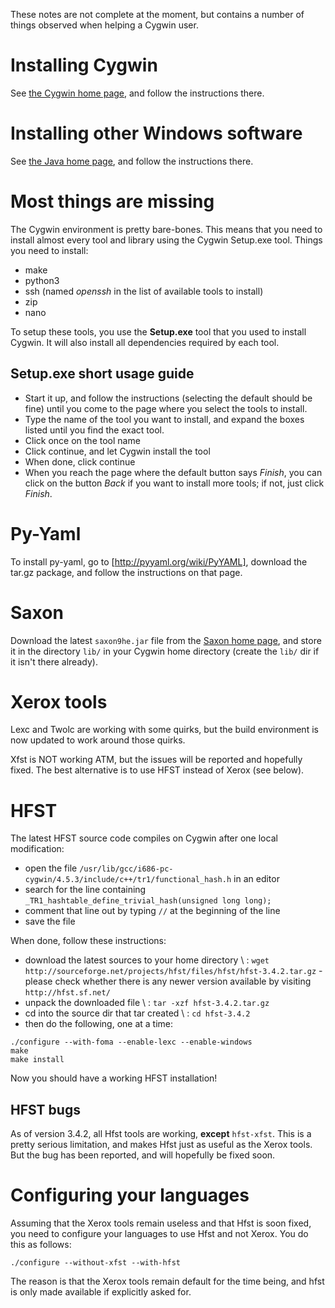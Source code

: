 These notes are not complete at the moment, but contains a number of things observed when helping a Cygwin user.

# Installing Cygwin

See [the Cygwin home page](http://cygwin.com), and follow the instructions there.

# Installing other Windows software

See [the Java home page](http://www.java.com/), and follow the instructions there.

# Most things are missing

The Cygwin environment is pretty bare-bones. This means that you need to install almost every tool and library using the Cygwin Setup.exe tool. Things you need to install:

* make
* python3
* ssh (named *openssh* in the list of available tools to install)
* zip
* nano

To setup these tools, you use the **Setup.exe** tool that you used to install Cygwin. It will also install all dependencies required by each tool.

## Setup.exe short usage guide

* Start it up, and follow the instructions (selecting the default should be fine) until you come to the page where you select the tools to install.
* Type the name of the tool you want to install, and expand the boxes listed until you find the exact tool.
* Click once on the tool name
* Click continue, and let Cygwin install the tool
* When done, click continue
* When you reach the page where the default button says *Finish*, you can click on the button *Back* if you want to install more tools; if not, just click *Finish*.

# Py-Yaml

To install py-yaml, go to [http://pyyaml.org/wiki/PyYAML], download the tar.gz package, and follow the instructions on that page.

# Saxon

Download the latest `saxon9he.jar` file from the [Saxon home page](http://saxon.sf.net/), and store it in the directory `lib/` in your Cygwin home directory (create the `lib/` dir if it isn't there already).

# Xerox tools

Lexc and Twolc are working with some quirks, but the build environment is now updated to work around those quirks.

Xfst is NOT working ATM, but the issues will be reported and hopefully fixed. The best alternative is to use HFST instead of Xerox (see below).

# HFST

The latest HFST source code compiles on Cygwin after one local modification:

* open the file
  `/usr/lib/gcc/i686-pc-cygwin/4.5.3/include/c++/tr1/functional_hash.h` in
  an editor
* search for the line containing
  `_TR1_hashtable_define_trivial_hash(unsigned long long);`
* comment that line out by typing `//` at the beginning of the line
* save the file

When done, follow these instructions:

* download the latest sources to your home directory \\ :
  `wget http://sourceforge.net/projects/hfst/files/hfst/hfst-3.4.2.tar.gz` -
  please check whether there is any newer version available by visiting
  `http://hfst.sf.net/`
* unpack the downloaded file \\ :
  `tar -xzf hfst-3.4.2.tar.gz`
* cd into the source dir that tar created \\ :
  `cd hfst-3.4.2`
* then do the following, one at a time:

```
./configure --with-foma --enable-lexc --enable-windows
make
make install
```

Now you should have a working HFST installation!

## HFST bugs

As of version 3.4.2, all Hfst tools are working, **except** `hfst-xfst`. This is a pretty serious limitation, and makes Hfst just as useful as the Xerox tools. But the bug has been reported, and will hopefully be fixed soon.

# Configuring your languages

Assuming that the Xerox tools remain useless and that Hfst is soon fixed, you need to configure your languages to use Hfst and not Xerox. You do this as follows:

```
./configure --without-xfst --with-hfst
```

The reason is that the Xerox tools remain default for the time being, and hfst is only made available if explicitly asked for.
